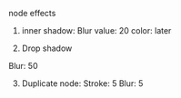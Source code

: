 node effects

1. inner shadow: 
Blur value: 20
color: later



2. Drop shadow

Blur: 50

3. Duplicate node:
Stroke: 5
Blur: 5


